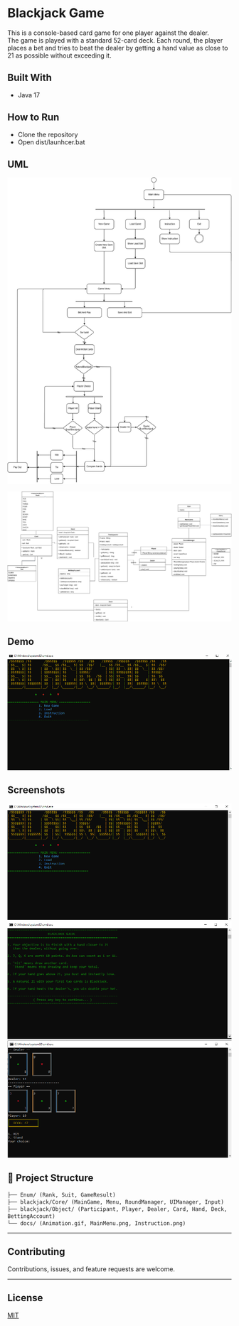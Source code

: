 # Blackjack Game

This is a console-based card game for one player against the dealer.  
The game is played with a standard 52-card deck. Each round, the player places a bet and tries to beat the dealer by getting a hand value as close to 21 as possible without exceeding it.



## Built With
- Java 17



## How to Run
- Clone the repository
- Open dist/launhcer.bat


## UML

![Activity Diagram](docs/ActivityDiagram.png)

![Class Diagram](docs/ClassDiagram.png)

## Demo
![Demo](docs/Animation.gif)



## Screenshots
![Main Menu](docs/MainMenu.PNG)  
![Instruction](docs/Instruction.PNG)  
![Gameplay](docs/Gameplay.PNG)


## 📂 Project Structure

```BlackJack/
├── Enum/ (Rank, Suit, GameResult)
├── blackjack/Core/ (MainGame, Menu, RoundManager, UIManager, Input)
├── blackjack/Object/ (Participant, Player, Dealer, Card, Hand, Deck, BettingAccount)
└── docs/ (Animation.gif, MainMenu.png, Instruction.png)
```

---

## Contributing
Contributions, issues, and feature requests are welcome.  

---

## License
[MIT](LICENSE)

